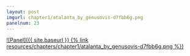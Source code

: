 ```yaml
---
layout: post
imgurl: chapter1/atalanta_by_genusovis-d7fbb6g.png
panelnum: 23
---
```


[![Panel]({{ site.baseurl }} {% link resources/chapters/chapter1/atalanta_by_genusovis-d7fbb6g.png %})]({{page.previous.url}}#panel)